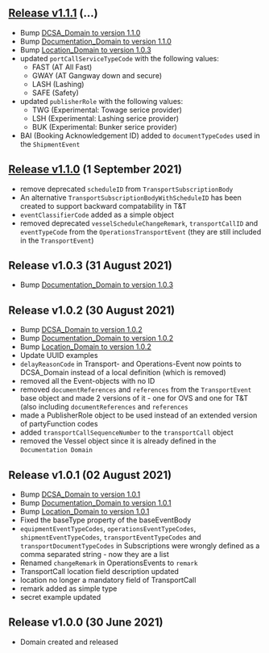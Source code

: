 
## [Release v1.1.1](#) (...)
- Bump [DCSA_Domain to version 1.1.0](https://github.com/dcsaorg/DCSA-OpenAPI/blob/master/domain/dcsa/dcsa_domain_v1.1.0.yaml)
- Bump [Documentation_Domain to version 1.1.0](https://github.com/dcsaorg/DCSA-OpenAPI/blob/master/domain/documentation/documentation_domain_v1.1.0.yaml)
- Bump [Location_Domain to version 1.0.3](https://github.com/dcsaorg/DCSA-OpenAPI/blob/master/domain/location/dcsa_location_v1.0.3.yaml)
- updated `portCallServiceTypeCode` with the following values:
  - FAST (AT All Fast)
  - GWAY (AT Gangway down and secure)
  - LASH (Lashing)
  - SAFE (Safety)
- updated `publisherRole` with the following values:
  - TWG (Experimental: Towage serice provider)
  - LSH (Experimental: Lashing serice provider)
  - BUK (Experimental: Bunker serice provider)
- BAI (Booking Acknowledgement ID) added to `documentTypeCodes` used in the `ShipmentEvent`

## [Release v1.1.0](#Release-v1.1.0) (1 September 2021)
- remove deprecated `scheduleID` from `TransportSubscriptionBody`
- An alternative `TransportSubscriptionBodyWithScheduleID` has been created to support backward compatability in T&T
- `eventClassifierCode` added as a simple object
- removed deprecated `vesselScheduleChangeRemark`, `transportCallID` and `eventTypeCode` from the `OperationsTransportEvent` (they are still included in the `TransportEvent`)

Release v1.0.3 (31 August 2021)
-------------------------------
- Bump [Documentation_Domain to version 1.0.3](https://github.com/dcsaorg/DCSA-OpenAPI/blob/master/domain/documentation/documentation_domain_v1.0.3.yaml)

Release v1.0.2 (30 August 2021)
-------------------------------
- Bump [DCSA_Domain to version 1.0.2](https://github.com/dcsaorg/DCSA-OpenAPI/blob/master/domain/dcsa/dcsa_domain_v1.0.2.yaml)
- Bump [Documentation_Domain to version 1.0.2](https://github.com/dcsaorg/DCSA-OpenAPI/blob/master/domain/documentation/documentation_domain_v1.0.2.yaml)
- Bump [Location_Domain to version 1.0.2](https://github.com/dcsaorg/DCSA-OpenAPI/blob/master/domain/location/dcsa_location_v1.0.2.yaml)
- Update UUID examples
- `delayReasonCode` in Transport- and Operations-Event now points to DCSA_Domain instead of a local definition (which is removed)
- removed all the Event-objects with no ID
- removed `documentReferences` and `references` from the `TransportEvent` base object and made 2 versions of it - one for OVS and one for T&T (also including `documentReferences` and `references`
- made a PublisherRole object to be used instead of an extended version of partyFunction codes
- added `transportCallSequenceNumber` to the `transportCall` object
- removed the Vessel object since it is already defined in the `Documentation Domain`

Release v1.0.1 (02 August 2021)
-------------------------------
- Bump [DCSA_Domain to version 1.0.1](https://github.com/dcsaorg/DCSA-OpenAPI/blob/master/domain/dcsa/dcsa_domain_v1.0.1.yaml)
- Bump [Documentation_Domain to version 1.0.1](https://github.com/dcsaorg/DCSA-OpenAPI/blob/master/domain/documentation/documentation_domain_v1.0.1.yaml)
- Bump [Location_Domain to version 1.0.1](https://github.com/dcsaorg/DCSA-OpenAPI/blob/master/domain/location/dcsa_location_v1.0.1.yaml)
- Fixed the baseType property of the baseEventBody
- `equipmentEventTypeCodes`, `operationsEventTypeCodes`, `shipmentEventTypeCodes`, `transportEventTypeCodes` and `transportDocumentTypeCodes` in Subscriptions were wrongly defined as a comma separated string - now they are a list
- Renamed `changeRemark` in OperationsEvents to `remark`
- TransportCall location field description updated
- location no longer a mandatory field of TransportCall
- remark added as simple type
- secret example updated

Release v1.0.0 (30 June 2021)
-----------------------------
- Domain created and released

